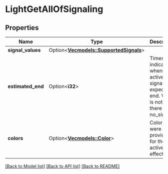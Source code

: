 # LightGetAllOfSignaling

## Properties

Name | Type | Description | Notes
------------ | ------------- | ------------- | -------------
**signal_values** | Option<[**Vec<models::SupportedSignals>**](SupportedSignals.md)> |  | [optional]
**estimated_end** | Option<**i32**> | Timestamp indicating when the active signal is expected to end. Value is not set if there is no_signal | [optional]
**colors** | Option<[**Vec<models::Color>**](Color.md)> | Colors that were provided for the active effect. | [optional]

[[Back to Model list]](../README.md#documentation-for-models) [[Back to API list]](../README.md#documentation-for-api-endpoints) [[Back to README]](../README.md)



